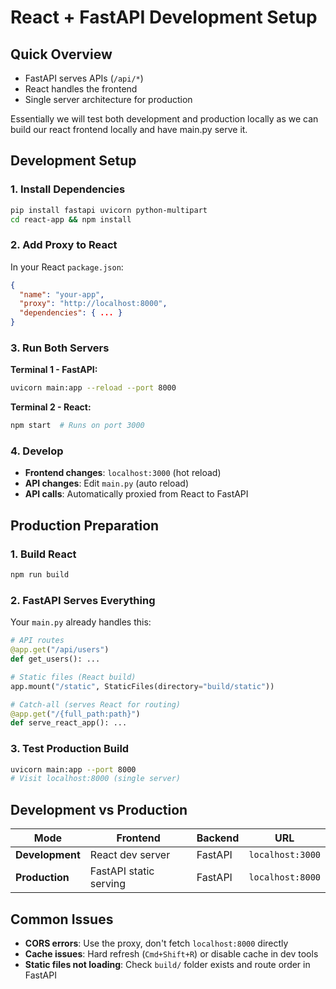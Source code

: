 # React + FastAPI Development Setup

## Quick Overview
- FastAPI serves APIs (`/api/*`)
- React handles the frontend
- Single server architecture for production

Essentially we will test both development and production locally as we can build our react frontend locally and have main.py serve it.

## Development Setup

### 1. Install Dependencies
```bash
pip install fastapi uvicorn python-multipart
cd react-app && npm install
```

### 2. Add Proxy to React
In your React `package.json`:
```json
{
  "name": "your-app",
  "proxy": "http://localhost:8000",
  "dependencies": { ... }
}
```

### 3. Run Both Servers
**Terminal 1 - FastAPI:**
```bash
uvicorn main:app --reload --port 8000
```

**Terminal 2 - React:**
```bash
npm start  # Runs on port 3000
```

### 4. Develop
- **Frontend changes**: `localhost:3000` (hot reload)
- **API changes**: Edit `main.py` (auto reload)
- **API calls**: Automatically proxied from React to FastAPI

## Production Preparation

### 1. Build React
```bash
npm run build
```

### 2. FastAPI Serves Everything
Your `main.py` already handles this:
```python
# API routes
@app.get("/api/users")
def get_users(): ...

# Static files (React build)
app.mount("/static", StaticFiles(directory="build/static"))

# Catch-all (serves React for routing)
@app.get("/{full_path:path}")
def serve_react_app(): ...
```

### 3. Test Production Build
```bash
uvicorn main:app --port 8000
# Visit localhost:8000 (single server)
```

## Development vs Production

| Mode | Frontend | Backend | URL |
|------|----------|---------|-----|
| **Development** | React dev server | FastAPI | `localhost:3000` |
| **Production** | FastAPI static serving | FastAPI | `localhost:8000` |

## Common Issues
- **CORS errors**: Use the proxy, don't fetch `localhost:8000` directly
- **Cache issues**: Hard refresh (`Cmd+Shift+R`) or disable cache in dev tools
- **Static files not loading**: Check `build/` folder exists and route order in FastAPI